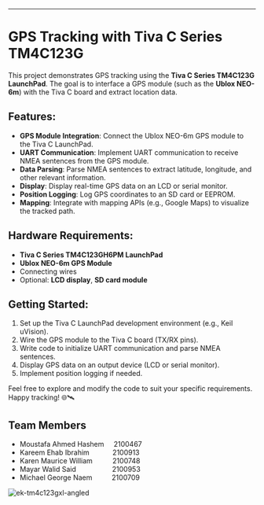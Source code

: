 ---

# GPS Tracking with Tiva C Series TM4C123G

This project demonstrates GPS tracking using the **Tiva C Series TM4C123G LaunchPad**. The goal is to interface a GPS module (such as the **Ublox NEO-6m**) with the Tiva C board and extract location data.

## Features:
- **GPS Module Integration**: Connect the Ublox NEO-6m GPS module to the Tiva C LaunchPad.
- **UART Communication**: Implement UART communication to receive NMEA sentences from the GPS module.
- **Data Parsing**: Parse NMEA sentences to extract latitude, longitude, and other relevant information.
- **Display**: Display real-time GPS data on an LCD or serial monitor.
- **Position Logging**: Log GPS coordinates to an SD card or EEPROM.
- **Mapping**: Integrate with mapping APIs (e.g., Google Maps) to visualize the tracked path.

## Hardware Requirements:
- **Tiva C Series TM4C123GH6PM LaunchPad**
- **Ublox NEO-6m GPS Module**
- Connecting wires
- Optional: **LCD display**, **SD card module**

## Getting Started:
1. Set up the Tiva C LaunchPad development environment (e.g., Keil uVision).
2. Wire the GPS module to the Tiva C board (TX/RX pins).
3. Write code to initialize UART communication and parse NMEA sentences.
4. Display GPS data on an output device (LCD or serial monitor).
5. Implement position logging if needed.

Feel free to explore and modify the code to suit your specific requirements. Happy tracking! 🌐🛰️

## **Team Members**
- Moustafa Ahmed Hashem &nbsp; &nbsp; 2100467
- Kareem Ehab Ibrahim &nbsp; &nbsp; &nbsp; &nbsp; &nbsp; &nbsp;2100913
- Karen Maurice William &nbsp; &ensp; &ensp; &ensp;2100748
- Mayar Walid Said &nbsp; &ensp; &ensp; &ensp; &ensp; &ensp; &ensp;2100953
- Michael George Naem &ensp; &ensp; &ensp;&ensp;2100709

![ek-tm4c123gxl-angled](https://github.com/MoustafaHashem/GPS_Tracking_System/assets/43302105/218e7517-adc4-4231-a40a-c2fe46573b4a)
